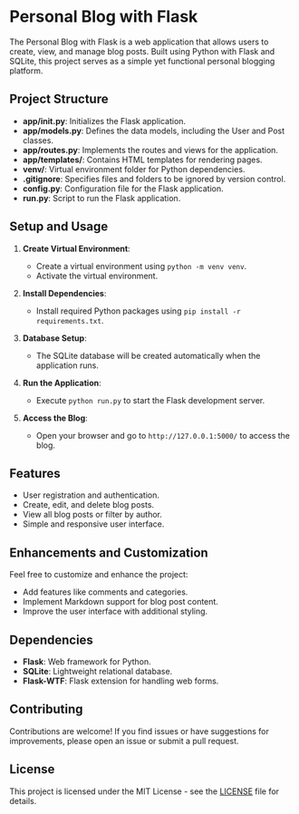 # Personal Blog with Flask

The Personal Blog with Flask is a web application that allows users to create, view, and manage blog posts. Built using Python with Flask and SQLite, this project serves as a simple yet functional personal blogging platform.

## Project Structure

- **app/__init__.py**: Initializes the Flask application.
- **app/models.py**: Defines the data models, including the User and Post classes.
- **app/routes.py**: Implements the routes and views for the application.
- **app/templates/**: Contains HTML templates for rendering pages.
- **venv/**: Virtual environment folder for Python dependencies.
- **.gitignore**: Specifies files and folders to be ignored by version control.
- **config.py**: Configuration file for the Flask application.
- **run.py**: Script to run the Flask application.

## Setup and Usage

1. **Create Virtual Environment**:
   - Create a virtual environment using `python -m venv venv`.
   - Activate the virtual environment.

2. **Install Dependencies**:
   - Install required Python packages using `pip install -r requirements.txt`.

3. **Database Setup**:
   - The SQLite database will be created automatically when the application runs.

4. **Run the Application**:
   - Execute `python run.py` to start the Flask development server.

5. **Access the Blog**:
   - Open your browser and go to `http://127.0.0.1:5000/` to access the blog.

## Features

- User registration and authentication.
- Create, edit, and delete blog posts.
- View all blog posts or filter by author.
- Simple and responsive user interface.

## Enhancements and Customization

Feel free to customize and enhance the project:
- Add features like comments and categories.
- Implement Markdown support for blog post content.
- Improve the user interface with additional styling.

## Dependencies

- **Flask**: Web framework for Python.
- **SQLite**: Lightweight relational database.
- **Flask-WTF**: Flask extension for handling web forms.

## Contributing

Contributions are welcome! If you find issues or have suggestions for improvements, please open an issue or submit a pull request.

## License

This project is licensed under the MIT License - see the [LICENSE](LICENSE) file for details.
